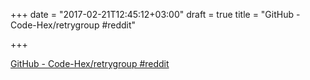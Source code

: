 +++
date = "2017-02-21T12:45:12+03:00"
draft = true
title = "GitHub - Code-Hex/retrygroup  #reddit"

+++

<p><a href="https://t.co/Xayb9OcYET">GitHub - Code-Hex/retrygroup  #reddit</a></p>
